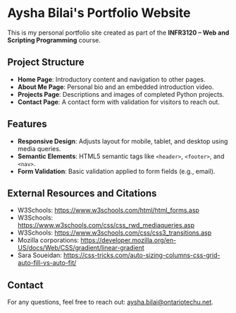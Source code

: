 # Aysha Bilai's Portfolio Website

This is my personal portfolio site created as part of the **INFR3120 – Web and Scripting Programming** course.
## Project Structure

- **Home Page**: Introductory content and navigation to other pages.
- **About Me Page**: Personal bio and an embedded introduction video.
- **Projects Page**: Descriptions and images of completed Python projects.
- **Contact Page**: A contact form with validation for visitors to reach out.

## Features

- **Responsive Design**: Adjusts layout for mobile, tablet, and desktop using media queries.
- **Semantic Elements**: HTML5 semantic tags like `<header>`, `<footer>`, and `<nav>`.
-  **Form Validation**: Basic validation applied to form fields (e.g., email).

## External Resources and Citations
- W3Schools: https://www.w3schools.com/html/html_forms.asp
- W3Schools: https://www.w3schools.com/css/css_rwd_mediaqueries.asp
- W3Schools: https://www.w3schools.com/css/css3_transitions.asp
- Mozilla corporations: https://developer.mozilla.org/en-US/docs/Web/CSS/gradient/linear-gradient
- Sara Soueidan: https://css-tricks.com/auto-sizing-columns-css-grid-auto-fill-vs-auto-fit/

## Contact

For any questions, feel free to reach out: [aysha.bilai@ontariotechu.net](mailto:aysha.bilai@ontariotechu.net).
